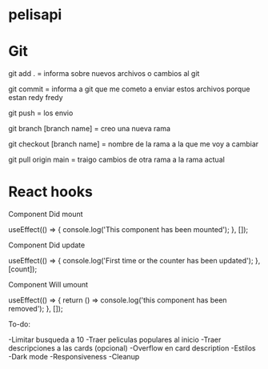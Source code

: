 # pelisapi

# Git

git add . = informa sobre nuevos archivos o cambios al git

git commit = informa a git que me cometo a enviar estos archivos porque estan redy fredy

git push = los envio

git branch [branch name] = creo una nueva rama

git checkout [branch name] = nombre de la rama a la que me voy a cambiar

git pull origin main = traigo cambios de otra rama a la rama actual


# React hooks

Component Did mount

useEffect(() => {
    console.log('This component has been mounted');
}, []);

Component Did update

useEffect(() => {
    console.log('First time or the counter has been updated');
}, [count]);

Component Will umount

useEffect(() => {
    return () => console.log('this component has been removed');
}, []);



To-do:

-Limitar busqueda a 10
-Traer peliculas populares al inicio
-Traer descripciones a las cards (opcional)
-Overflow en card description
-Estilos
-Dark mode
-Responsiveness
-Cleanup